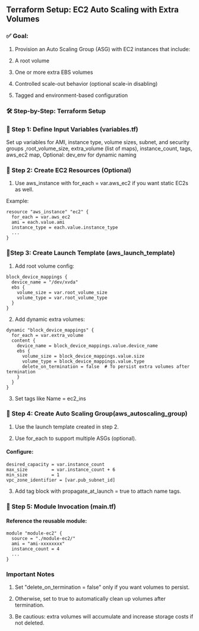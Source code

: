 ## Terraform Setup: EC2 Auto Scaling with Extra Volumes
### ✅ Goal:
1. Provision an Auto Scaling Group (ASG) with EC2 instances that include:

2. A root volume

3. One or more extra EBS volumes

4. Controlled scale-out behavior (optional scale-in disabling)

5. Tagged and environment-based configuration

### 🛠️ Step-by-Step: Terraform Setup
### 🔹 Step 1: Define Input Variables (variables.tf)
Set up variables for AMI, instance type, volume sizes, subnet, and security groups ,root_volume_size, extra_volume (list of maps), instance_count, tags, aws_ec2 map, Optional: dev_env for dynamic naming
### 🔹 Step 2: Create EC2 Resources (Optional)
1. Use aws_instance with for_each = var.aws_ec2 if you want static EC2s as well.

Example:
```
resource "aws_instance" "ec2" {
  for_each = var.aws_ec2
  ami = each.value.ami
  instance_type = each.value.instance_type
  ...
}
```

### 🔹Step 3: Create Launch Template (aws_launch_template)
1. Add root volume config:
```
block_device_mappings {
  device_name = "/dev/xvda"
  ebs {
    volume_size = var.root_volume_size
    volume_type = var.root_volume_type
  }
}

```
2. Add dynamic extra volumes:
```
dynamic "block_device_mappings" {
  for_each = var.extra_volume
  content {
    device_name = block_device_mappings.value.device_name
    ebs {
      volume_size = block_device_mappings.value.size
      volume_type = block_device_mappings.value.type
      delete_on_termination = false  # To persist extra volumes after termination
    }
  }
}

```
3. Set tags like Name = ec2_ins
### 🔹 Step 4: Create Auto Scaling Group(aws_autoscaling_group)
1. Use the launch template created in step 2.

2. Use for_each to support multiple ASGs (optional).

#### Configure:
```
desired_capacity = var.instance_count
max_size         = var.instance_count + 6
min_size         = 1
vpc_zone_identifier = [var.pub_subnet_id]
```
3. Add tag block with propagate_at_launch = true to attach name tags.
### 🔹 Step 5: Module Invocation (main.tf)
#### Reference the reusable module:
```
module "module-ec2" {
  source = "./module-ec2/"
  ami = "ami-xxxxxxxx"
  instance_count = 4
  ...
}
```
### Important Notes
1. Set "delete_on_termination = false" only if you want volumes to persist.

2. Otherwise, set to true to automatically clean up volumes after termination.

3. Be cautious: extra volumes will accumulate and increase storage costs if not deleted.



